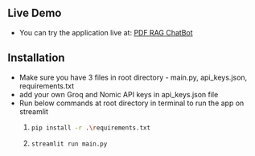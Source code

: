 ## Live Demo
- You can try the application live at: [PDF RAG ChatBot](https://pdf-rag-chatbot-vnk.streamlit.app/)

## Installation
- Make sure you have 3 files in root directory - main.py, api_keys.json, requirements.txt
- add your own Groq and Nomic API keys in api_keys.json file
- Run below commands at root directory in terminal to run the app on streamlit
  1) ```bash
     pip install -r .\requirements.txt
     ```
  2) ```bash
     streamlit run main.py
     ```
